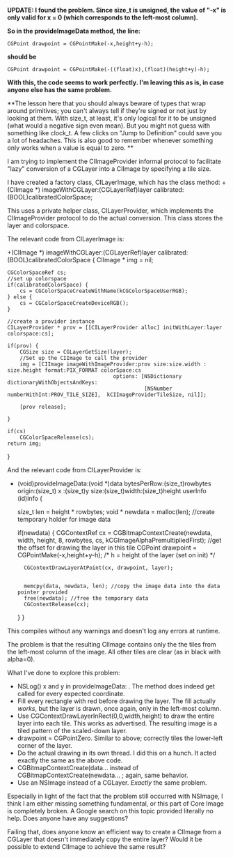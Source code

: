 **UPDATE: I found the problem. Since size_t is unsigned, the value of "-x" is only valid for x = 0 (which corresponds to the left-most column).**

**So in the provideImageData method, the line:**

    CGPoint drawpoint = CGPointMake(-x,height+y-h);

**should be**

    CGPoint drawpoint = CGPointMake(-((float)x),(float)(height+y)-h);

**With this, the code seems to work perfectly. I'm leaving this as is, in case anyone else has the same problem.**

**The lesson here that you should always beware of types that wrap around primitives; you can't always tell if they're signed or not just by looking at them. With size_t, at least, it's only logical for it to be unsigned (what would a negative sign even mean). But you might not guess with something like clock_t. A few clicks on "Jump to Definition" could save you a lot of headaches. This is also good to remember whenever something only works when a value is equal to zero. **

I am trying to implement the CIImageProvider informal protocol to facilitate "lazy" conversion of a CGLayer into a CIImage by specifying a tile size.

I have created a factory class, CIL<nowiki/>ayerImage, which has the class method:
+(CIImage *) imageWithCGLayer:(CGLayerRef)layer calibrated:(BOOL)calibratedColorSpace;


This uses a private helper class, CIL<nowiki/>ayerProvider, which implements the CIImageProvider protocol to do the actual conversion. This class stores the layer and colorspace.

The relevant code from CIL<nowiki/>ayerImage is: 

    

+(CIImage *) imageWithCGLayer:(CGLayerRef)layer calibrated:(BOOL)calibratedColorSpace {
    CIImage * img = nil;

    CGColorSpaceRef cs;
    //set up colorspace
    if(calibratedColorSpace) {
        cs = CGColorSpaceCreateWithName(kCGColorSpaceUserRGB);
    } else {
        cs = CGColorSpaceCreateDeviceRGB();
    }
    
    //create a provider instance
    CILayerProvider * prov = [[CILayerProvider alloc] initWithLayer:layer colorspace:cs];
    
    if(prov) {
        CGSize size = CGLayerGetSize(layer);
        //Set up the CIImage to call the provider
        img = [CIImage imageWithImageProvider:prov size:size.width : size.height format:PIX_FORMAT colorSpace:cs
                                      options: [NSDictionary dictionaryWithObjectsAndKeys:
                                                [NSNumber numberWithInt:PROV_TILE_SIZE],  kCIImageProviderTileSize, nil]];

        [prov release];

    }
    
    if(cs)
        CGColorSpaceRelease(cs);
    return img;
}



And the relevant code from CIL<nowiki/>ayerProvider is:

    

- (void)provideImageData:(void *)data bytesPerRow:(size_t)rowbytes origin:(size_t) x :(size_t)y size:(size_t)width:(size_t)height userInfo (id)info {
    
    size_t len = height * rowbytes;
    void * newdata = malloc(len); //create temporary holder for image data
    
    if(newdata) {
        CGContextRef cx = CGBitmapContextCreate(newdata, width, height, 8, rowbytes, cs, kCGImageAlphaPremultipliedFirst);
        //get the offset for drawing the layer in this tile
        CGPoint drawpoint = CGPointMake(-x,height+y-h); /* h = height of the layer (set on init) */

        CGContextDrawLayerAtPoint(cx, drawpoint, layer);
        
        
        memcpy(data, newdata, len); //copy the image data into the data pointer provided
        free(newdata); //free the temporary data
        CGContextRelease(cx);
    }
}



This compiles without any warnings and doesn't log any errors at runtime.

The problem is that the resulting CIImage contains only the the tiles from the left-most column of the image. All other tiles are clear (as in black with alpha=0).

What I've done to explore this problem:

* NSLog() x and y in provideImageData: . The method does indeed get called for every expected coordinate.
* Fill every rectangle with red before drawing the layer. The fill actually *works*, but the layer is drawn, once again, only in the left-most column.
* Use CGContextDrawLayerInRect(0,0,width,height) to draw the entire layer into each tile. This works as advertised. The resulting image is a tiled pattern of the scaled-down layer.
* drawpoint = CGPointZero. Similar to above; correctly tiles the lower-left corner of the layer.
* Do the actual drawing in its own thread. I did this on a hunch. It acted exactly the same as the above code.
* CGBitmapContextCreate(data... instead of CGBitmapContextCreate(newdata... ; again, same behavior.
* Use an NSImage instead of a CGLayer. *Exactly* the same problem.
 

Especially in light of the fact that the problem still occurred with NSImage, I think I am either missing something fundamental, or this part of Core Image is completely broken. A Google search on this topic provided literally no help. Does anyone have any suggestions?

Failing that, does anyone know an efficient way to create a CIImage from a CGLayer that doesn't immediately copy the entire layer? Would it be possible to extend CIImage to achieve the same result?
